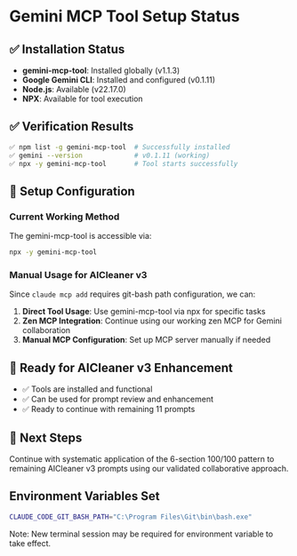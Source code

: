 # Gemini MCP Tool Setup Status

## ✅ Installation Status
- **gemini-mcp-tool**: Installed globally (v1.1.3)
- **Google Gemini CLI**: Installed and configured (v0.1.11)
- **Node.js**: Available (v22.17.0)
- **NPX**: Available for tool execution

## ✅ Verification Results
```bash
✅ npm list -g gemini-mcp-tool  # Successfully installed
✅ gemini --version             # v0.1.11 (working)
✅ npx -y gemini-mcp-tool       # Tool starts successfully
```

## 🔧 Setup Configuration

### Current Working Method
The gemini-mcp-tool is accessible via:
```bash
npx -y gemini-mcp-tool
```

### Manual Usage for AICleaner v3
Since `claude mcp add` requires git-bash path configuration, we can:

1. **Direct Tool Usage**: Use gemini-mcp-tool via npx for specific tasks
2. **Zen MCP Integration**: Continue using our working zen MCP for Gemini collaboration
3. **Manual MCP Configuration**: Set up MCP server manually if needed

## 🎯 Ready for AICleaner v3 Enhancement
- ✅ Tools are installed and functional
- ✅ Can be used for prompt review and enhancement
- ✅ Ready to continue with remaining 11 prompts

## 🚀 Next Steps
Continue with systematic application of the 6-section 100/100 pattern to remaining AICleaner v3 prompts using our validated collaborative approach.

## Environment Variables Set
```bash
CLAUDE_CODE_GIT_BASH_PATH="C:\Program Files\Git\bin\bash.exe"
```

Note: New terminal session may be required for environment variable to take effect.